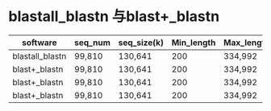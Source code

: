 # blastall_blastn 与blast+_blastn

|software|seq_num|seq_size(k)|Min_length|Max_length|cpu(n)|Mem(M)|time(m)|file_name|task_id|
|---|---|---|---|---|---|---|---|---|---|
|blastall_blastn|99,810|130,641|200|334,992|2|73|1:21:23|final.100000.fa|---|
|blast+_blastn|99,810|130,641|200|334,992|2|72|3:32.06|final.100000.fa|---|
|blast+_blastn|99,810|130,641|200|334,992|8|72|1:30.46|final.100000.fa|5810c945c3febe0001b4f443|
|blast+_blastn|99,810|130,641|200|334,992|16|72|1:27.16|final.100000.fa|58116231c3febe0001b4f445|
